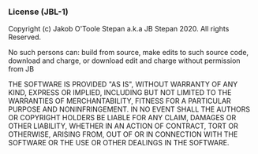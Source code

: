 ### License (JBL-1)

Copyright (c) Jakob O'Toole Stepan a.k.a JB Stepan 2020. All rights Reserved.

No such persons can: build from source, make edits to such source code, download and charge, or download edit and charge without permission from JB

THE SOFTWARE IS PROVIDED "AS IS", WITHOUT WARRANTY OF ANY KIND, EXPRESS OR IMPLIED, INCLUDING BUT NOT LIMITED TO THE WARRANTIES OF MERCHANTABILITY, FITNESS FOR A PARTICULAR PURPOSE AND NONINFRINGEMENT. IN NO EVENT SHALL THE AUTHORS OR COPYRIGHT HOLDERS BE LIABLE FOR ANY CLAIM, DAMAGES OR OTHER LIABILITY, WHETHER IN AN ACTION OF CONTRACT, TORT OR OTHERWISE, ARISING FROM, OUT OF OR IN CONNECTION WITH THE SOFTWARE OR THE USE OR OTHER DEALINGS IN THE SOFTWARE.
